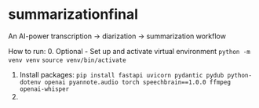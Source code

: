 # summarizationfinal
An AI-power transcription -> diarization -> summarization workflow

How to run: 
0. Optional - Set up and activate virtual environment `python -m venv venv`
`source venv/bin/activate`
1. Install packages:
`pip install fastapi uvicorn pydantic pydub python-dotenv openai pyannote.audio torch speechbrain==1.0.0 ffmpeg openai-whisper`
2. 
